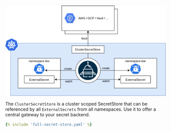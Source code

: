 ![ClusterSecretStore](./pictures/diagrams-high-level-cluster-detail.png)

The `ClusterSecretStore` is a cluster scoped SecretStore that can be referenced by all
`ExternalSecrets` from all namespaces. Use it to offer a central gateway to your secret backend.

``` yaml
{% include 'full-secret-store.yaml' %}
```
